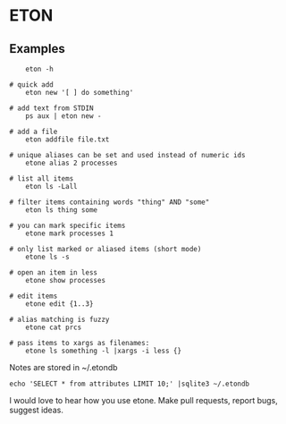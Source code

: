 # ETON

## Examples

		eton -h

    # quick add
		eton new '[ ] do something'

    # add text from STDIN
		ps aux | eton new -

    # add a file
		eton addfile file.txt

    # unique aliases can be set and used instead of numeric ids
		etone alias 2 processes

    # list all items
		eton ls -Lall

    # filter items containing words "thing" AND "some"
		eton ls thing some

    # you can mark specific items
		etone mark processes 1

    # only list marked or aliased items (short mode)
		etone ls -s

    # open an item in less
		etone show processes

    # edit items
		etone edit {1..3}

    # alias matching is fuzzy
		etone cat prcs

    # pass items to xargs as filenames:
		etone ls something -l |xargs -i less {}

Notes are stored in ~/.etondb

    echo 'SELECT * from attributes LIMIT 10;' |sqlite3 ~/.etondb

I would love to hear how you use etone. Make pull requests, report bugs, suggest ideas.
